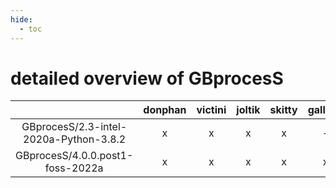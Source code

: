 ```yaml
---
hide:
  - toc
---
```


detailed overview of GBprocesS
==============================

| |donphan|victini|joltik|skitty|gallade|accelgor|swalot|doduo|
| :---: | :---: | :---: | :---: | :---: | :---: | :---: | :---: | :---: |
|GBprocesS/2.3-intel-2020a-Python-3.8.2|x|x|x|x|-|-|x|x|
|GBprocesS/4.0.0.post1-foss-2022a|x|x|x|x|x|x|x|x|
